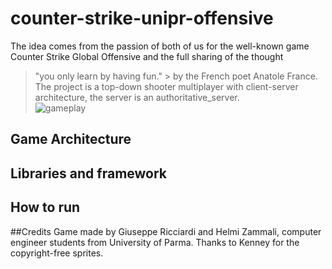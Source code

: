 # counter-strike-unipr-offensive
The idea comes from the passion of both of us for the well-known game Counter Strike Global Offensive and the full sharing of the thought 
>"you only learn by having fun." >
by the French poet Anatole France.
The project is a top-down shooter multiplayer with client-server architecture, the server is an authoritative_server. <br/>
![gameplay](https://user-images.githubusercontent.com/102236495/182361927-d351ebc1-b609-4e53-954e-8a8522fb0b3b.png)



## Game Architecture 

## Libraries and framework

## How to run

##Credits
Game made by Giuseppe Ricciardi and Helmi Zammali, computer engineer students from University of Parma.
Thanks to Kenney for the copyright-free sprites.
